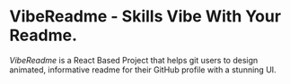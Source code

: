 # VibeReadme - Skills Vibe With Your Readme.

*VibeReadme* is a React Based Project that helps git users to design animated, informative readme for their GitHub profile with a stunning UI. 